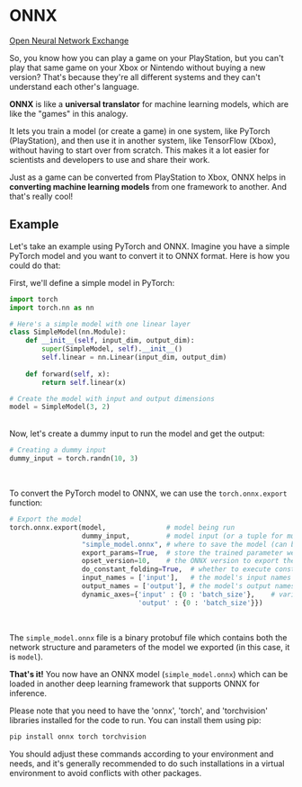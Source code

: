# ONNX

[Open Neural Network Exchange](https://onnx.ai/)

So, you know how you can play a game on your PlayStation, but you can't play that same game on your Xbox or Nintendo without buying a new version? That's because they're all different systems and they can't understand each other's language. 

**ONNX** is like a **universal translator** for machine learning models</mark>, which are like the "games" in this analogy.

It lets you train a model (or create a game) in one system, like PyTorch (PlayStation), and then use it in another system, like TensorFlow (Xbox), without having to start over from scratch. This makes it a lot easier for scientists and developers to use and share their work. 

Just as a game can be converted from PlayStation to Xbox, ONNX helps in **converting machine learning models** from one framework to another. And that's really cool!

## Example

Let's take an example using PyTorch and ONNX. Imagine you have a simple PyTorch model and you want to convert it to ONNX format. Here is how you could do that:

First, we'll define a simple model in PyTorch:

```python
import torch
import torch.nn as nn

# Here's a simple model with one linear layer
class SimpleModel(nn.Module):
    def __init__(self, input_dim, output_dim):
        super(SimpleModel, self).__init__()
        self.linear = nn.Linear(input_dim, output_dim)
        
    def forward(self, x):
        return self.linear(x)

# Create the model with input and output dimensions
model = SimpleModel(3, 2)
```

<br>
Now, let's create a dummy input to run the model and get the output:

```python
# Creating a dummy input
dummy_input = torch.randn(10, 3)
```

<br>

To convert the PyTorch model to ONNX, we can use the `torch.onnx.export` function:

```python
# Export the model
torch.onnx.export(model,               # model being run
                  dummy_input,         # model input (or a tuple for multiple inputs)
                  "simple_model.onnx", # where to save the model (can be a file or file-like object)
                  export_params=True,  # store the trained parameter weights inside the model file
                  opset_version=10,    # the ONNX version to export the model to
                  do_constant_folding=True,  # whether to execute constant folding for optimization
                  input_names = ['input'],   # the model's input names
                  output_names = ['output'], # the model's output names
                  dynamic_axes={'input' : {0 : 'batch_size'},    # variable length axes
                                'output' : {0 : 'batch_size'}})
```

<br>

The `simple_model.onnx` file is a binary protobuf file which contains both the network structure and parameters of the model we exported (in this case, it is `model`).

**That's it!** You now have an ONNX model (`simple_model.onnx`) which can be loaded in another deep learning framework that supports ONNX for inference.

Please note that you need to have the 'onnx', 'torch', and 'torchvision' libraries installed for the code to run. You can install them using pip:

```sh
pip install onnx torch torchvision
```

You should adjust these commands according to your environment and needs, and it's generally recommended to do such installations in a virtual environment to avoid conflicts with other packages.

<br>
